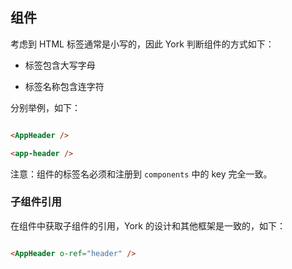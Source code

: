 ## 组件



考虑到 HTML 标签通常是小写的，因此 York 判断组件的方式如下：



* 标签包含大写字母

* 标签名称包含连字符



分别举例，如下：



```html

<AppHeader />

<app-header />

```



注意：组件的标签名必须和注册到 `components` 中的 key 完全一致。



### 子组件引用



在组件中获取子组件的引用，York 的设计和其他框架是一致的，如下：



```html

<AppHeader o-ref="header" />

```
